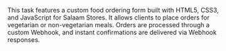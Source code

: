 This task features a custom food ordering form built with HTML5, CSS3, and JavaScript for Salaam Stores. It allows clients to place orders for vegetarian or non-vegetarian meals. Orders are processed through a custom Webhook, and instant confirmations are delivered via Webhook responses.